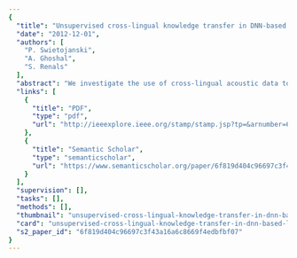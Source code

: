 ```yaml
---
{
  "title": "Unsupervised cross-lingual knowledge transfer in DNN-based LVCSR",
  "date": "2012-12-01",
  "authors": [
    "P. Swietojanski",
    "A. Ghoshal",
    "S. Renals"
  ],
  "abstract": "We investigate the use of cross-lingual acoustic data to initialise deep neural network (DNN) acoustic models by means of unsupervised restricted Boltzmann machine (RBM) pre-training. DNNs for German are pretrained using one or all of German, Portuguese, Spanish and Swedish. The DNNs are used in a tandem configuration, where the network outputs are used as features for a hidden Markov model (HMM) whose emission densities are modeled by Gaussian mixture models (GMMs), as well as in a hybrid configuration, where the network outputs are used as the HMM state likelihoods. The experiments show that unsupervised pretraining is more crucial for the hybrid setups, particularly with limited amounts of transcribed training data. More importantly, unsupervised pretraining is shown to be language-independent.",
  "links": [
    {
      "title": "PDF",
      "type": "pdf",
      "url": "http://ieeexplore.ieee.org/stamp/stamp.jsp?tp=&arnumber=6424230"
    },
    {
      "title": "Semantic Scholar",
      "type": "semanticscholar",
      "url": "https://www.semanticscholar.org/paper/6f819d404c96697c3f43a16a6c8669f4edbfbf07"
    }
  ],
  "supervision": [],
  "tasks": [],
  "methods": [],
  "thumbnail": "unsupervised-cross-lingual-knowledge-transfer-in-dnn-based-lvcsr-thumb.jpg",
  "card": "unsupervised-cross-lingual-knowledge-transfer-in-dnn-based-lvcsr-card.jpg",
  "s2_paper_id": "6f819d404c96697c3f43a16a6c8669f4edbfbf07"
}
---
```


